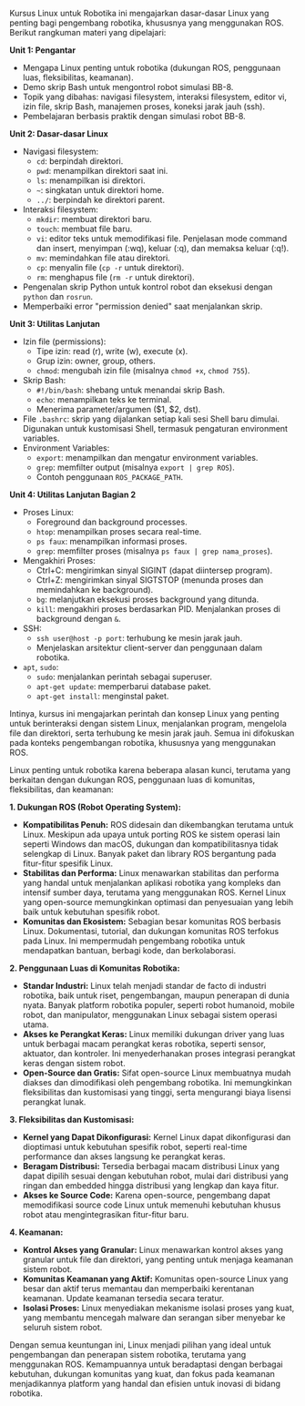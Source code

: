 Kursus Linux untuk Robotika ini mengajarkan dasar-dasar Linux yang penting bagi pengembang robotika, khususnya yang menggunakan ROS. Berikut rangkuman materi yang dipelajari:

**Unit 1: Pengantar**

* Mengapa Linux penting untuk robotika (dukungan ROS, penggunaan luas, fleksibilitas, keamanan).
* Demo skrip Bash untuk mengontrol robot simulasi BB-8.
* Topik yang dibahas: navigasi filesystem, interaksi filesystem, editor vi, izin file, skrip Bash, manajemen proses, koneksi jarak jauh (ssh).
* Pembelajaran berbasis praktik dengan simulasi robot BB-8.

**Unit 2: Dasar-dasar Linux**

* Navigasi filesystem:
    * `cd`: berpindah direktori.
    * `pwd`: menampilkan direktori saat ini.
    * `ls`: menampilkan isi direktori.
    * `~`: singkatan untuk direktori home.
    * `../`: berpindah ke direktori parent.
* Interaksi filesystem:
    * `mkdir`: membuat direktori baru.
    * `touch`: membuat file baru.
    * `vi`: editor teks untuk memodifikasi file.  Penjelasan mode command dan insert, menyimpan (:wq), keluar (:q), dan memaksa keluar (:q!).
    * `mv`: memindahkan file atau direktori.
    * `cp`: menyalin file (`cp -r` untuk direktori).
    * `rm`: menghapus file (`rm -r` untuk direktori).
* Pengenalan skrip Python untuk kontrol robot dan eksekusi dengan `python` dan `rosrun`.
* Memperbaiki error "permission denied" saat menjalankan skrip.

**Unit 3: Utilitas Lanjutan**

* Izin file (permissions):
    * Tipe izin: read (r), write (w), execute (x).
    * Grup izin: owner, group, others.
    * `chmod`: mengubah izin file (misalnya `chmod +x`, `chmod 755`).
* Skrip Bash:
    * `#!/bin/bash`: shebang untuk menandai skrip Bash.
    * `echo`: menampilkan teks ke terminal.
    * Menerima parameter/argumen ($1, $2, dst).
* File `.bashrc`: skrip yang dijalankan setiap kali sesi Shell baru dimulai.  Digunakan untuk kustomisasi Shell, termasuk pengaturan environment variables.
* Environment Variables:
    * `export`: menampilkan dan mengatur environment variables.
    * `grep`: memfilter output (misalnya `export | grep ROS`).
    * Contoh penggunaan `ROS_PACKAGE_PATH`.

**Unit 4: Utilitas Lanjutan Bagian 2**

* Proses Linux:
    * Foreground dan background processes.
    * `htop`: menampilkan proses secara real-time.
    * `ps faux`: menampilkan informasi proses.
    * `grep`: memfilter proses (misalnya `ps faux | grep nama_proses`).
* Mengakhiri Proses:
    * Ctrl+C: mengirimkan sinyal SIGINT (dapat diintersep program).
    * Ctrl+Z: mengirimkan sinyal SIGTSTOP (menunda proses dan memindahkan ke background).
    * `bg`: melanjutkan eksekusi proses background yang ditunda.
    * `kill`: mengakhiri proses berdasarkan PID.  Menjalankan proses di background dengan `&`.
* SSH:
    * `ssh user@host -p port`: terhubung ke mesin jarak jauh.
    * Menjelaskan arsitektur client-server dan penggunaan dalam robotika.
* `apt`, `sudo`:
    * `sudo`: menjalankan perintah sebagai superuser.
    * `apt-get update`: memperbarui database paket.
    * `apt-get install`: menginstal paket.


Intinya, kursus ini mengajarkan perintah dan konsep Linux yang penting untuk berinteraksi dengan sistem Linux, menjalankan program, mengelola file dan direktori, serta terhubung ke mesin jarak jauh. Semua ini difokuskan pada konteks pengembangan robotika, khususnya yang menggunakan ROS.


Linux penting untuk robotika karena beberapa alasan kunci, terutama yang berkaitan dengan dukungan ROS, penggunaan luas di komunitas, fleksibilitas, dan keamanan:

**1. Dukungan ROS (Robot Operating System):**

* **Kompatibilitas Penuh:** ROS didesain dan dikembangkan terutama untuk Linux.  Meskipun ada upaya untuk porting ROS ke sistem operasi lain seperti Windows dan macOS, dukungan dan kompatibilitasnya tidak selengkap di Linux. Banyak paket dan library ROS bergantung pada fitur-fitur spesifik Linux.
* **Stabilitas dan Performa:** Linux menawarkan stabilitas dan performa yang handal untuk menjalankan aplikasi robotika yang kompleks dan intensif sumber daya, terutama yang menggunakan ROS. Kernel Linux yang open-source memungkinkan optimasi dan penyesuaian yang lebih baik untuk kebutuhan spesifik robot.
* **Komunitas dan Ekosistem:**  Sebagian besar komunitas ROS berbasis Linux.  Dokumentasi, tutorial, dan dukungan komunitas ROS terfokus pada Linux.  Ini mempermudah pengembang robotika untuk mendapatkan bantuan, berbagi kode, dan berkolaborasi.

**2. Penggunaan Luas di Komunitas Robotika:**

* **Standar Industri:** Linux telah menjadi standar de facto di industri robotika, baik untuk riset, pengembangan, maupun penerapan di dunia nyata.  Banyak platform robotika populer, seperti robot humanoid, mobile robot, dan manipulator, menggunakan Linux sebagai sistem operasi utama.
* **Akses ke Perangkat Keras:** Linux memiliki dukungan driver yang luas untuk berbagai macam perangkat keras robotika, seperti sensor, aktuator, dan kontroler.  Ini menyederhanakan proses integrasi perangkat keras dengan sistem robot.
* **Open-Source dan Gratis:** Sifat open-source Linux membuatnya mudah diakses dan dimodifikasi oleh pengembang robotika.  Ini memungkinkan fleksibilitas dan kustomisasi yang tinggi, serta mengurangi biaya lisensi perangkat lunak.

**3. Fleksibilitas dan Kustomisasi:**

* **Kernel yang Dapat Dikonfigurasi:** Kernel Linux dapat dikonfigurasi dan dioptimasi untuk kebutuhan spesifik robot, seperti real-time performance dan akses langsung ke perangkat keras.
* **Beragam Distribusi:** Tersedia berbagai macam distribusi Linux yang dapat dipilih sesuai dengan kebutuhan robot, mulai dari distribusi yang ringan dan embedded hingga distribusi yang lengkap dan kaya fitur.
* **Akses ke Source Code:**  Karena open-source, pengembang dapat memodifikasi source code Linux untuk memenuhi kebutuhan khusus robot atau mengintegrasikan fitur-fitur baru.

**4. Keamanan:**

* **Kontrol Akses yang Granular:** Linux menawarkan kontrol akses yang granular untuk file dan direktori, yang penting untuk menjaga keamanan sistem robot.
* **Komunitas Keamanan yang Aktif:** Komunitas open-source Linux yang besar dan aktif terus memantau dan memperbaiki kerentanan keamanan.  Update keamanan tersedia secara teratur.
* **Isolasi Proses:** Linux menyediakan mekanisme isolasi proses yang kuat, yang membantu mencegah malware dan serangan siber menyebar ke seluruh sistem robot.

Dengan semua keuntungan ini, Linux menjadi pilihan yang ideal untuk pengembangan dan penerapan sistem robotika, terutama yang menggunakan ROS.  Kemampuannya untuk beradaptasi dengan berbagai kebutuhan, dukungan komunitas yang kuat, dan fokus pada keamanan menjadikannya platform yang handal dan efisien untuk inovasi di bidang robotika.
